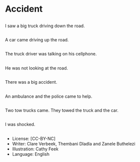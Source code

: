 # Accident

##
I saw a big truck driving
down the road.

##
A car came driving up
the road.

##
The truck driver was
talking on his
cellphone.

##
He was not looking at
the road.

##
There was a big
accident.

##
An ambulance and the
police came to help.

##
Two tow trucks came.
They towed the truck
and the car.

##
I was shocked.

##
* License: [CC-BY-NC]
* Writer: Clare Verbeek, Thembani Dladla and Zanele Buthelezi
* Illustration: Cathy Feek
* Language: English
